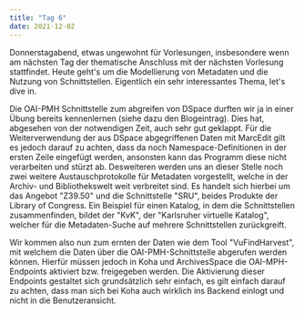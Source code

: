 ```yaml
---
title: "Tag 6"
date: 2021-12-02
---
```


Donnerstagabend, etwas ungewohnt für Vorlesungen, insbesondere wenn am nächsten Tag der thematische Anschluss mit der nächsten Vorlesung stattfindet. Heute geht's um die Modellierung von Metadaten und die Nutzung von Schnittstellen. Eigentlich ein sehr interessantes Thema, let's dive in. 

Die OAI-PMH Schnittstelle zum abgreifen von DSpace durften wir ja in einer Übung bereits kennenlernen (siehe dazu den Blogeintrag). Dies hat, abgesehen von der notwendigen Zeit, auch sehr gut geklappt. Für die Weiterverwendung der aus DSpace abgegriffenen Daten mit MarcEdit gilt es jedoch darauf zu achten, dass da noch Namespace-Definitionen in der ersten Zeile eingefügt werden, ansonsten kann das Programm diese nicht verarbeiten und stürzt ab. Desweiteren werden uns an dieser Stelle noch zwei weitere Austauschprotokolle für Metadaten vorgestellt, welche in der Archiv- und Bibliothekswelt weit verbreitet sind. Es handelt sich hierbei um das Angebot "Z39.50" und die Schnittstelle "SRU", beides Produkte der Library of Congress. Ein Beispiel für einen Katalog, in dem die Schnittstellen zusammenfinden, bildet der "KvK", der "Karlsruher virtuelle Katalog", welcher für die Metadaten-Suche auf mehrere Schnittstellen zurückgreift. 

Wir kommen also nun zum ernten der Daten wie dem Tool "VuFindHarvest", mit welchem die Daten über die OAI-PMH-Schnittstelle abgerufen werden können. Hierfür müssen jedoch in Koha und ArchivesSpace die OAI-MPH-Endpoints aktiviert bzw. freigegeben werden. Die Aktivierung dieser Endpoints gestaltet sich grundsätzlich sehr einfach, es gilt einfach darauf zu achten, dass man sich bei Koha auch wirklich ins Backend einlogt und nicht in die Benutzeransicht. 
